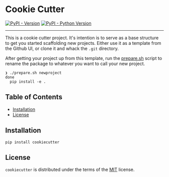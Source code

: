 # Cookie Cutter

[![PyPI - Version](https://img.shields.io/pypi/v/cookiecutter.svg)](https://pypi.org/project/cookiecutter)
[![PyPI - Python Version](https://img.shields.io/pypi/pyversions/cookiecutter.svg)](https://pypi.org/project/cookiecutter)

-----

This is a cookie cutter project. It's intention is to serve as a base structure to get you started scaffolding new projects. Either use it as a template from the Github UI, or clone it and whack the `.git` directory.

After getting your project up from this template, run the [prepare.sh](./prepare.sh) script to rename the package to whatever you want to call your new project.

```text
❯ ./prepare.sh newproject
done
  pip install -e .
```

## Table of Contents

- [Installation](#installation)
- [License](#license)

## Installation

```console
pip install cookiecutter
```

## License

`cookiecutter` is distributed under the terms of the [MIT](https://spdx.org/licenses/MIT.html) license.
